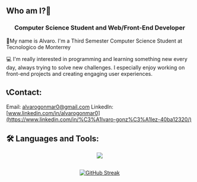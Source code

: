 ## Who am I?👋
<h3 align="center">Computer Science Student and Web/Front-End Developer</h3>


👤My name is Alvaro. I'm a Third Semester Computer Science Student at Tecnologico de Monterrey

💻 I'm really interested in programming and learning something new every day, always trying to solve new challenges.
I especially enjoy working on front-end projects and creating engaging user experiences.

## 📞Contact:
Email: alvarogonmar0@gmail.com
LinkedIn: [www.linkedin.com/in/alvarogonmar0](https://www.linkedin.com/in/%C3%A1lvaro-gonz%C3%A1lez-40ba12320/)

## 🛠️ Languages and Tools:
<p align="center">
  <img src="https://go-skill-icons.vercel.app/api/icons?i=js,html,css,react,cpp,py,tailwind,ts,vite,nodejs,django,git,github,godot,matlab,netlify,nextjs,bash,vscode,figma,linkedin&perline=7" />
</p>

<!-- <p><img align="center" src="https://github-readme-stats.vercel.app/api/top-langs?username=alvarogonmar&show_icons=true&locale=en&layout=compact" alt="alvarogonmar" /></p> -->
## 
<!--<p align="center"><img align="center" src="https://github-readme-streak-stats.herokuapp.com/?user=alvarogonmar&" alt="alvarogonmar" /></p> -->
<!-- <p align="center "a href="https://git.io/streak-stats"><img src="https://github-readme-streak-stats.herokuapp.com?user=alvarogonmar&theme=radical&border_radius=5&short_numbers=true" alt="GitHub Streak" /></a> -->
<!-- <p align="center" a href="https://git.io/streak-stats"><img src="https://github-readme-streak-stats.herokuapp.com?user=alvarogonmar&theme=shadow-orange&border_radius=5&short_numbers=true" alt="GitHub Streak" /></a> -->

<p align="center"><a href="https://git.io/streak-stats"><img src="https://github-readme-streak-stats.herokuapp.com?user=alvarogonmar&theme=shadow-orange&short_numbers=true" alt="GitHub Streak" /></a>
<!-- [![Top Langs](https://github-readme-stats.vercel.app/api/top-langs/?username=alvarogonmar&langs_count=10&layout=compact)](https://github.com/anuraghazra/github-readme-stats)-->


<!--
**alvarogonmar/alvarogonmar** is a ✨ _special_ ✨ repository because its `README.md` (this file) appears on your GitHub profile.

Here are some ideas to get you started:

- 🔭 I’m currently working on ...
- 🌱 I’m currently learning ...
- 👯 I’m looking to collaborate on ...
- 🤔 I’m looking for help with ...
- 💬 Ask me about ...
- 📫 How to reach me: ...
- 😄 Pronouns: ...
- ⚡ Fun fact: ...
-->
